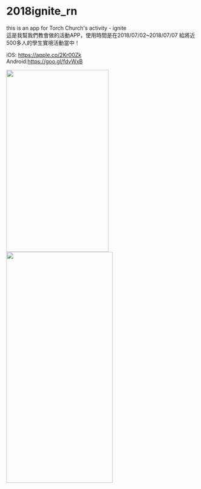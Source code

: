 # 2018ignite_rn
this is an app for Torch Church's  activity - ignite <br>
這是我幫我們教會做的活動APP，使用時間是在2018/07/02~2018/07/07
給將近500多人的學生實境活動當中！

iOS: https://apple.co/2Kr00Zk <br>
Android:https://goo.gl/fdvWxB

<img src="https://i.imgur.com/ut9uak6.jpg" width="270" height="480"  />
<img src="https://i.imgur.com/NB7fXWk.jpg" width="281" height="609" />
